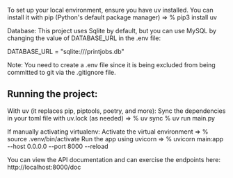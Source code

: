 To set up your local environment, ensure you have uv installed. 
You can install it with pip (Python's default package manager) => % pip3 install uv

Database:
This project uses Sqlite by default, but you can use MySQL by changing the value of DATABASE_URL in the .env file:

DATABASE_URL = "sqlite:///printjobs.db"

Note: You need to create a .env file since it is being excluded from being committed to git via the .gitignore file.


Running the project: 
--------------------

With uv (it replaces pip, piptools, poetry, and more):
Sync the dependencies in your toml file with uv.lock (as needed) => % uv sync
% uv run main.py

If manually activating virtualenv:
Activate the virtual environment => % source .venv/bin/activate
Run the app using uvicorn => % uvicorn main:app --host 0.0.0.0 --port 8000 --reload

You can view the API documentation and can exercise the endpoints here:  http://localhost:8000/doc 

